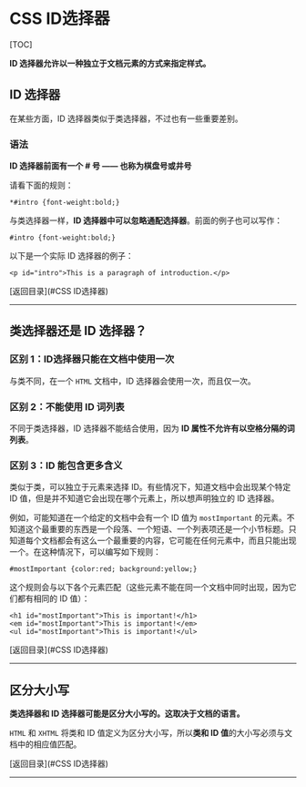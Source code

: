 # CSS ID选择器

[TOC]

**ID 选择器允许以一种独立于文档元素的方式来指定样式。**



## ID 选择器

在某些方面，ID 选择器类似于类选择器，不过也有一些重要差别。

### 语法

**ID 选择器前面有一个 # 号 —— 也称为棋盘号或井号**

请看下面的规则：

```
*#intro {font-weight:bold;}
```

与类选择器一样，**ID 选择器中可以忽略通配选择器**。前面的例子也可以写作：

```
#intro {font-weight:bold;}
```

以下是一个实际 ID 选择器的例子：

```
<p id="intro">This is a paragraph of introduction.</p>
```



[返回目录](#CSS ID选择器)

------



## 类选择器还是 ID 选择器？

### 区别 1：ID选择器只能在文档中使用一次

与类不同，在一个 `HTML` 文档中，ID 选择器会使用一次，而且仅一次。

### 区别 2：不能使用 ID 词列表

不同于类选择器，ID 选择器不能结合使用，因为 **ID 属性不允许有以空格分隔的词列表**。

### 区别 3：ID 能包含更多含义

类似于类，可以独立于元素来选择 ID。有些情况下，知道文档中会出现某个特定 ID 值，但是并不知道它会出现在哪个元素上，所以想声明独立的 ID 选择器。

例如，可能知道在一个给定的文档中会有一个 ID 值为 `mostImportant` 的元素。不知道这个最重要的东西是一个段落、一个短语、一个列表项还是一个小节标题。只知道每个文档都会有这么一个最重要的内容，它可能在任何元素中，而且只能出现一个。在这种情况下，可以编写如下规则：

```
#mostImportant {color:red; background:yellow;}
```

这个规则会与以下各个元素匹配（这些元素不能在同一个文档中同时出现，因为它们都有相同的 ID 值）：

```
<h1 id="mostImportant">This is important!</h1>
<em id="mostImportant">This is important!</em>
<ul id="mostImportant">This is important!</ul>
```



[返回目录](#CSS ID选择器)

------



## 区分大小写

**类选择器和 ID 选择器可能是区分大小写的。这取决于文档的语言。**

`HTML` 和 `XHTML` 将类和 ID 值定义为区分大小写，所以**类和 ID 值**的大小写必须与文档中的相应值匹配。



[返回目录](#CSS ID选择器)

------

